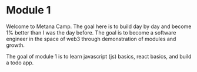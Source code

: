 # Module 1

Welcome to Metana Camp. The goal here is to build day by day and become 1% better than I was the day before. The goal is to become a software engineer in the space of web3 through demonstration of modules and growth.  

The goal of module 1 is to learn javascript (js) basics, react basics, and build a todo app.
